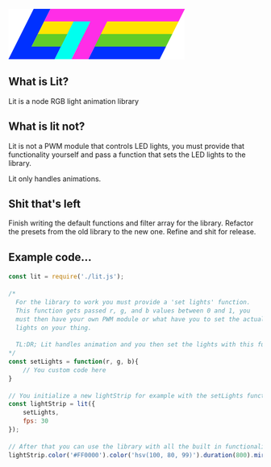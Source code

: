 
![Lit](lit.png "Lit")

## What is Lit?
Lit is a node RGB light animation library

## What is lit not?
Lit is not a PWM module that controls LED lights, you must provide that functionality
yourself and pass a function that sets the LED lights to the library.

Lit only handles animations.

## Shit that's left
Finish writing the default functions and filter array for the library.
Refactor the presets from the old library to the new one.
Refine and shit for release.

## Example code...

```Javascript
const lit = require('./lit.js');

/*
  For the library to work you must provide a 'set lights' function.
  This function gets passed r, g, and b values between 0 and 1, you
  must then have your own PWM module or what have you to set the actual
  lights on your thing.
  
  TL:DR; Lit handles animation and you then set the lights with this function 60 times a second
*/
const setLights = function(r, g, b){
	// You custom code here
}

// You initialize a new lightStrip for example with the setLights function that you pass to the library
const lightStrip = lit({
	setLights,
	fps: 30
});

// After that you can use the library with all the built in functionality
lightStrip.color('#FF0000').color('hsv(100, 80, 99)').duration(800).mirror().fps(20);

```
